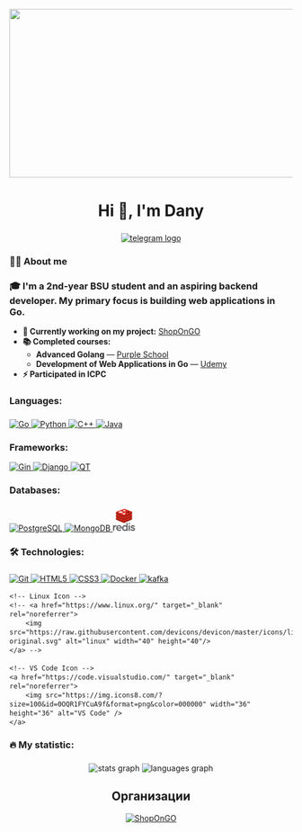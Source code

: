 <br clear="both">

<div align="center">
  <img height="300" width="600" src="https://media1.tenor.com/m/CzdMW7wnLn8AAAAd/coding.gif"  />
</div>

###

<h1 align="center">Hi 👋, I'm Dany</h1>

###

<div align="center">
  <a href="https://t.me/LordVillainFury" target="_blank">
    <img src="https://img.shields.io/static/v1?message=Telegram&logo=telegram&label=&color=2CA5E0&logoColor=white&labelColor=&style=for-the-badge" height="25" alt="telegram logo"  />
  </a>
</div>

###

<h3 align="left">👩‍💻  About me</h3>

###

<h3 align="left">🎓 I'm a 2nd-year BSU student and an aspiring backend developer. My primary focus is building web applications in Go.</h3>

<ul align="left">
  <li><strong>🔭 Currently working on my project:</strong> <a href="https://github.com/ShopOnGO/ShopOnGO">ShopOnGO</a></li>
  <li><strong>📚 Completed courses:</strong>
    <ul>
      <li><strong>Advanced Golang</strong> — <a href="https://purpleschool.ru/course/go-advanced" target="_blank">Purple School</a></li>
      <li><strong>Development of Web Applications in Go</strong> — <a href="https://www.udemy.com/course/golang-ninja/" target="_blank">Udemy</a></li>
    </ul>
  </li>
  <li><strong>⚡ Participated in ICPC</strong></li>
</ul>


###


<h3 align="left">Languages:</h3>

###

<div align="left">
    <!-- Go Icon -->
    <a href="https://go.dev/doc/" target="_blank" rel="noreferrer">
        <img src="https://raw.githubusercontent.com/danielcranney/readme-generator/main/public/icons/skills/go-colored.svg" width="36" height="36" alt="Go" />
    </a>
    <!-- Python Icon -->
    <a href="https://www.python.org/" target="_blank" rel="noreferrer">
        <img src="https://raw.githubusercontent.com/danielcranney/readme-generator/main/public/icons/skills/python-colored.svg" width="36" height="36" alt="Python" />
    </a>
    <!-- C++ Icon -->
    <a href="https://docs.microsoft.com/en-us/cpp/?view=msvc-170" target="_blank" rel="noreferrer">
        <img src="https://github.com/user-attachments/assets/68eda2b5-8a22-4c85-b604-706b1f71ad6a" width="36" height="36" alt="C++" />
    </a>
    <!-- Java Icon -->
    <a href="https://www.oracle.com/java/" target="_blank" rel="noreferrer">
        <img src="https://raw.githubusercontent.com/danielcranney/readme-generator/main/public/icons/skills/java-colored.svg" width="36" height="36" alt="Java" />
    </a>
</div>

###

<h3 align="left">Frameworks:</h3>

<div align="left">
    <!-- Gin Icon -->
    <a href="https://gin-gonic.com/" target="_blank" rel="noreferrer">
        <img src="https://raw.githubusercontent.com/devicons/devicon/master/icons/gin/gin-original-wordmark.svg" width="36" height="36" alt="Gin" />
    </a>
    <!-- Django Icon -->
    <a href="https://www.djangoproject.com/" target="_blank" rel="noreferrer">
        <img src="https://img.icons8.com/?size=100&id=IuuVVwsdTi2v&format=png&color=000000" width="36" height="36" alt="Django" />
    </a>
    <!-- Qt Icon -->
    <a href="https://www.qt.io/" target="_blank" rel="noreferrer">
        <img src="https://upload.wikimedia.org/wikipedia/commons/0/0b/Qt_logo_2016.svg" alt="QT" width="40" height="40"/>
    </a>
<div>

###

<h3 align="left">Databases:</h3>

###

<div align="left">
    <!-- PostgreSQL Icon -->
    <a href="https://www.postgresql.org/" target="_blank" rel="noreferrer">
        <img src="https://raw.githubusercontent.com/danielcranney/readme-generator/main/public/icons/skills/postgresql-colored.svg" width="36" height="36" alt="PostgreSQL" />
    </a>
    <!-- MongoDB Icon -->
    <a href="https://www.mongodb.com/" target="_blank" rel="noreferrer">
        <img src="https://raw.githubusercontent.com/danielcranney/readme-generator/main/public/icons/skills/mongodb-colored.svg" width="36" height="36" alt="MongoDB" />
    </a>
    <!-- Redis Icon -->
    <a href="https://redis.io" target="_blank" rel="noreferrer">
        <img src="https://raw.githubusercontent.com/devicons/devicon/master/icons/redis/redis-original-wordmark.svg" alt="redis" width="40" height="40"/>
    </a>
</div>

###

<h3 align="left">🛠 Technologies:</h3>

###

<div align="left">
    <!-- Git Icon -->
    <a href="https://git-scm.com/" target="_blank" rel="noreferrer">
        <img src="https://raw.githubusercontent.com/danielcranney/readme-generator/main/public/icons/skills/git-colored.svg" width="36" height="36" alt="Git" />
    </a>
    <!-- HTML5 Icon -->
    <a href="https://developer.mozilla.org/en-US/docs/Glossary/HTML5" target="_blank" rel="noreferrer">
        <img src="https://raw.githubusercontent.com/danielcranney/readme-generator/main/public/icons/skills/html5-colored.svg" width="36" height="36" alt="HTML5" />
    </a>
    <!-- CSS3 Icon -->
    <a href="https://www.w3.org/TR/CSS/#css" target="_blank" rel="noreferrer">
        <img src="https://raw.githubusercontent.com/danielcranney/readme-generator/main/public/icons/skills/css3-colored.svg" width="36" height="36" alt="CSS3" />
    </a>
    <!-- Docker Icon -->
    <a href="https://www.docker.com/" target="_blank" rel="noreferrer">
        <img src="https://raw.githubusercontent.com/danielcranney/readme-generator/main/public/icons/skills/docker-colored.svg" width="36" height="36" alt="Docker" />
    </a>
    <!-- Kafka Icon -->
    <a href="https://kafka.apache.org/" target="_blank" rel="noreferrer">
        <img src="https://img.icons8.com/?size=100&id=fOhLNqGJsUbJ&format=png&color=000000" alt="kafka" width="40" height="40"/>
    </a>

    <!-- Linux Icon -->
    <!-- <a href="https://www.linux.org/" target="_blank" rel="noreferrer">
        <img src="https://raw.githubusercontent.com/devicons/devicon/master/icons/linux/linux-original.svg" alt="linux" width="40" height="40"/>
    </a> -->

    <!-- VS Code Icon -->
    <a href="https://code.visualstudio.com/" target="_blank" rel="noreferrer">
        <img src="https://img.icons8.com/?size=100&id=0OQR1FYCuA9f&format=png&color=000000" width="36" height="36" alt="VS Code" />
    </a>
<div>

###

<!-- <div width="100%" align="center">
  <a href="https://github.com/LordVillain/Complex-tic-tac-toe" align="left">
    <img align="left" width="45%" src="https://github-readme-stats.vercel.app/api/pin/?username=LordVillain&repo=Complex-tic-tac-      
    toe&title_color=0891b2&text_color=ffffff&icon_color=0891b2&bg_color=1c1917&hide_border=true&locale=en" />
  </a>
  <a href="https://github.com/LordVillain/Project_FiLLWords" align="right"><img align="right"   
    width="45%" src="https://github-readme-stats.vercel.app/api/pin/?username=LordVillain&repo=Project_FiLLWords&title_color=0891b2&text_color=ffffff&icon_color=0891b2&bg_color=1c1917&hide_border=true&locale=en"/>
  </a>
</div><br /><br /><br /><br /><br /><br /><br />

<br /><br /><br /><br /><br />

<div width="100%" align="center">
  <a href="https://github.com/LordVillain/Calculator" align="left">
    <img align="left" width="45%" src="https://github-readme-stats.vercel.app/api/pin/? 
      username=LordVillain&repo=Calculator&title_color=0891b2&text_color=ffffff&icon_color=0891b2&bg_color=1c1917&hide_border=true&locale=en" />
  </a>
</div> -->

###

<h3 align="left">🔥  My statistic:</h3>

###

<div align="center">
  <img src="https://github-readme-stats.vercel.app/api?username=LordVillain&cache_seconds=1800&hide_title=false&hide_rank=false&show_icons=true&include_all_commits=true&count_private=true&disable_animations=false&theme=dracula&locale=en&hide_border=false&order=1" height="150" alt="stats graph"  />

  <img src="https://github-readme-stats.vercel.app/api/top-langs?username=LordVillain&locale=en&hide_title=false&layout=compact&card_width=320&langs_count=5&theme=dracula&hide_border=false&order=2&cache_seconds=1800" height="150" alt="languages graph" />

## Организации

[![ShopOnGO](https://avatars.githubusercontent.com/u/201571873?s=400&u=a52bf03aece69b1265a2a196f903d612220c51f6&v=4)](https://github.com/ShopOnGO)

</div>

###

